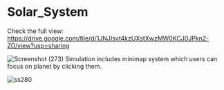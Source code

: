 # Solar_System


Check the full view: https://drive.google.com/file/d/1JNJIsvt4kzUXstXwzMW0KCJ0JPkn2-ZO/view?usp=sharing



![Screenshot (273)](https://user-images.githubusercontent.com/42544569/113493613-7bc91a80-94e9-11eb-9420-d7a761f007cb.png)
Simulation includes minimap system which users can focus on planet by clicking them.

![ss280](https://user-images.githubusercontent.com/42544569/113493642-ebd7a080-94e9-11eb-9709-8e23194a4ab7.png)
